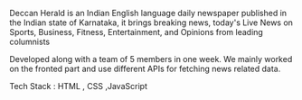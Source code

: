 Deccan Herald is an Indian English language daily newspaper published in the Indian state of Karnataka, it brings breaking news, today's Live News on Sports, Business, Fitness, Entertainment, and Opinions from leading columnists

Developed along with a team of 5 members in one week. We mainly worked on the fronted part and use different APIs for fetching news related data.

Tech Stack : HTML , CSS ,JavaScript
